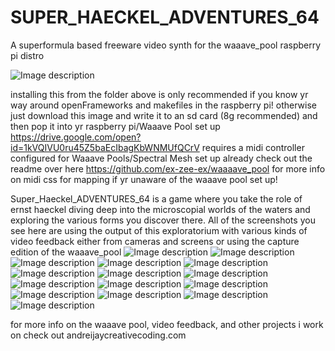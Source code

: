 # SUPER_HAECKEL_ADVENTURES_64
A superformula based freeware video synth for the waaave_pool raspberry pi distro

![Image description](https://github.com/ex-zee-ex/SUPER_HAECKEL_ADVENTURES_64/blob/master/superhaeckeladventures64_1.png)

installing this from the folder above is only recommended if you know yr way around openFrameworks and makefiles in the raspberry pi!  otherwise just download this image and write it to an sd card (8g recommended) and then pop it into yr raspberry pi/Waaave Pool set up
https://drive.google.com/open?id=1kVQIVU0ru45Z5baEcIbagKbWNMUfQCrV
requires a midi controller configured for Waaave Pools/Spectral Mesh set up already
check out the readme over here https://github.com/ex-zee-ex/waaaave_pool for more info on midi css for mapping if yr unaware of the waaave pool set up!

Super_Haeckel_ADVENTURES_64 is a game where you take the role of ernst haeckel diving deep into the microscopial worlds of the waters and exploring the various forms you discover there.  All of the screenshots you see here are using the output of this exploratorium with various kinds of video feedback either from cameras and screens or using the capture edition of the waaave_pool
![Image description](https://github.com/ex-zee-ex/pictures/blob/master/sha_64_0.png)
![Image description](https://github.com/ex-zee-ex/pictures/blob/master/sha_64_1.png)
![Image description](https://github.com/ex-zee-ex/pictures/blob/master/sha_64_2.png)
![Image description](https://github.com/ex-zee-ex/pictures/blob/master/sha_64_3.png)
![Image description](https://github.com/ex-zee-ex/pictures/blob/master/sha_64_4.png)
![Image description](https://github.com/ex-zee-ex/pictures/blob/master/sha_64_5.png)
![Image description](https://github.com/ex-zee-ex/pictures/blob/master/sha_64_6.png)
![Image description](https://github.com/ex-zee-ex/pictures/blob/master/sha_64_7.png)
![Image description](https://github.com/ex-zee-ex/pictures/blob/master/sha_64_8.png)
![Image description](https://github.com/ex-zee-ex/pictures/blob/master/sha_64_9.png)
![Image description](https://github.com/ex-zee-ex/pictures/blob/master/sha_64_10.png)
![Image description](https://github.com/ex-zee-ex/pictures/blob/master/sha_64_11.png)
![Image description](https://github.com/ex-zee-ex/pictures/blob/master/sha_64_12.png)
![Image description](https://github.com/ex-zee-ex/pictures/blob/master/sha_64_13.png)
![Image description](https://github.com/ex-zee-ex/pictures/blob/master/sha_64_14.png)

for more info on the waaave pool, video feedback, and other projects i work on check out
andreijaycreativecoding.com
